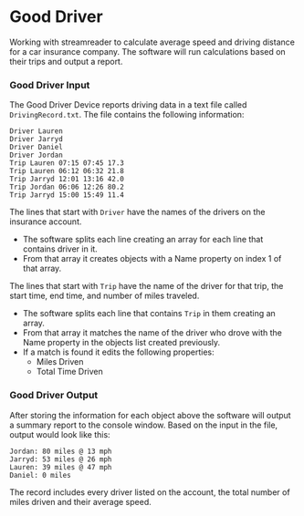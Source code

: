 # Good Driver
Working with streamreader to calculate average speed and driving distance for a car insurance company. The software will run calculations based on their trips and output a report.

### Good Driver Input
The Good Driver Device reports driving data in a text file called `DrivingRecord.txt`. The file contains the following information:
```
Driver Lauren
Driver Jarryd
Driver Daniel
Driver Jordan
Trip Lauren 07:15 07:45 17.3
Trip Lauren 06:12 06:32 21.8
Trip Jarryd 12:01 13:16 42.0
Trip Jordan 06:06 12:26 80.2
Trip Jarryd 15:00 15:49 11.4
```
The lines that start with `Driver` have the names of the drivers on the insurance account.  
- The software splits each line creating an array for each line that contains driver in it.
- From that array it creates objects with a Name property on index 1 of that array.

The lines that start with `Trip` have the name of the driver for that trip, the start time, end time, and number of miles traveled.  
- The software splits each line that contains `Trip` in them creating an array.
- From that array it matches the name of the driver who drove with the Name property in the objects list created previously.
- If a match is found it edits the following properties:
  - Miles Driven
  - Total Time Driven

### Good Driver Output
After storing the information for each object above the software will output a summary report to the console window. Based on the input in the file, output would look like this:
```
Jordan: 80 miles @ 13 mph
Jarryd: 53 miles @ 26 mph
Lauren: 39 miles @ 47 mph
Daniel: 0 miles
```
The record includes every driver listed on the account, the total number of miles driven and their average speed.
